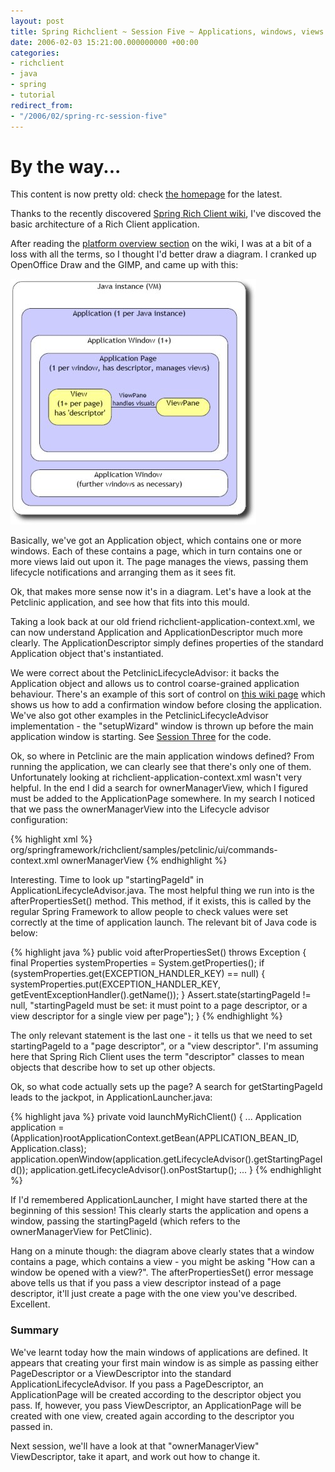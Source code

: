 ```yaml
---
layout: post
title: Spring Richclient ~ Session Five ~ Applications, windows, views
date: 2006-02-03 15:21:00.000000000 +00:00
categories:
- richclient
- java
- spring
- tutorial
redirect_from:
- "/2006/02/spring-rc-session-five"
---
```

<div class='alert'><h1>By the way...</h1><p>This content is now pretty old: check <a href='/'>the homepage</a> for the latest.</p></div>
          
<p>Thanks to the recently discovered <a href="http://opensource2.atlassian.com/confluence/spring/display/RCP/Home">Spring Rich Client wiki</a>, I've discoved the basic architecture of a Rich Client application. </p>
<p>After reading the <a href="http://opensource2.atlassian.com/confluence/spring/display/RCP/Introduction#Introduction-PlatformOverview">platform overview section</a> on the wiki, I was at a bit of a loss with all the terms, so I thought I'd better draw a diagram. I cranked up OpenOffice Draw and the GIMP, and came up with this:</p>
<p><img src="/files/rcp-layout.jpg"></p>
<p>Basically, we've got an Application object, which contains one or more windows. Each of these contains a page, which in turn contains one or more views laid out upon it. The page manages the views, passing them lifecycle notifications and arranging them as it sees fit.</p>
<p>Ok, that makes more sense now it's in a diagram. Let's have a look at the Petclinic application, and see how that fits into this mould.</p>
<p>Taking a look back at our old friend richclient-application-context.xml, we can now understand Application and ApplicationDescriptor much more clearly. The ApplicationDescriptor simply defines properties of the standard Application object that's instantiated.</p>
<p>We were correct about the PetclinicLifecycleAdvisor: it backs the Application object and allows us to control coarse-grained application behaviour. There's an example of this sort of control on <a href="http://opensource2.atlassian.com/confluence/spring/display/RCP/Core+Concepts">this wiki page</a> which shows us how to add a confirmation window before closing the application. We've also got other examples in the PetclinicLifecycleAdvisor implementation - the "setupWizard" window is thrown up before the main application window is starting. See <a href="/node/10">Session Three</a> for the code.</p>
<p>Ok, so where in Petclinic are the main application windows defined? From running the application, we can clearly see that there's only one of them. Unfortunately looking at richclient-application-context.xml wasn't very helpful. In the end I did a search for ownerManagerView, which I figured must be added to the ApplicationPage somewhere. In my search I noticed that we pass the ownerManagerView into the Lifecycle advisor configuration:</p>
<p>{% highlight xml %}
	<bean id="petclinicLifecycleAdvisor"
		class="org.springframework.richclient.samples.petclinic.PetClinicLifecycleAdvisor">
<property name="windowCommandBarDefinitions">
			<value>org/springframework/richclient/samples/petclinic/ui/commands-context.xml</value>
		</property>
<property name="startingPageId">
			<value>ownerManagerView</value>
		</property>
	</bean>
{% endhighlight %}</p>
<p>Interesting. Time to look up "startingPageId" in ApplicationLifecycleAdvisor.java. The most helpful thing we run into is the afterPropertiesSet() method. This method, if it exists, this is called by the regular Spring Framework to allow people to check values were set correctly at the time of application launch. The relevant bit of Java code is below:</p>
<p>{% highlight java %}
public void afterPropertiesSet() throws Exception {
  final Properties systemProperties = System.getProperties();
  if (systemProperties.get(EXCEPTION_HANDLER_KEY) == null) {
    systemProperties.put(EXCEPTION_HANDLER_KEY, getEventExceptionHandler().getName());
  }
  Assert.state(startingPageId != null,
    "startingPageId must be set: it must point to a page descriptor, or a view descriptor for a single view per page");
  }
{% endhighlight %}</p>
<p>The only relevant statement is the last one - it tells us that we need to set startingPageId to a "page descriptor", or a "view descriptor". I'm assuming here that Spring Rich Client uses the term "descriptor" classes to mean objects that describe how to set up other objects.</p>
<p>Ok, so what code actually sets up the page? A search for getStartingPageId leads to the jackpot, in ApplicationLauncher.java:</p>
<p>{% highlight java %}
private void launchMyRichClient() {
  ...
  Application application = (Application)rootApplicationContext.getBean(APPLICATION_BEAN_ID, Application.class);
  application.openWindow(application.getLifecycleAdvisor().getStartingPageId());
  application.getLifecycleAdvisor().onPostStartup();
  ...
}
{% endhighlight %}</p>
<p>If I'd remembered ApplicationLauncher, I might have started there at the beginning of this session! This clearly starts the application and opens a window, passing the startingPageId (which refers to the ownerManagerView for PetClinic).</p>
<p>Hang on a minute though: the diagram above clearly states that a window contains a page, which contains a view - you might be asking "How can a window be opened with a view?". The afterPropertiesSet() error message above tells us that if you pass a view descriptor instead of a page descriptor, it'll just create a page with the one view you've described. Excellent.</p>
<h3>Summary</h3>
<p>We've learnt today how the main windows of applications are defined. It appears that creating your first main window is as simple as passing either PageDescriptor or a ViewDescriptor into the standard ApplicationLifecycleAdvisor. If you pass a PageDescriptor, an ApplicationPage will be created according to the descriptor object you pass. If, however, you pass ViewDescriptor, an ApplicationPage will be created with one view, created again according to the descriptor you passed in.</p>
<p>Next session, we'll have a look at that "ownerManagerView" ViewDescriptor, take it apart, and work out how to change it.</p>
